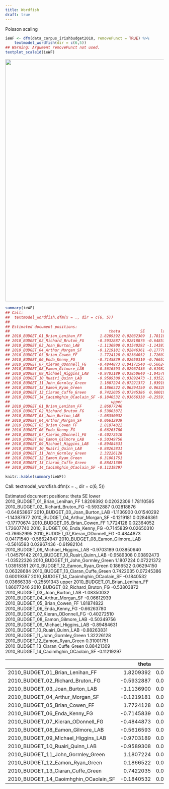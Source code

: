 ```yaml
---
title: Wordfish
draft: true
---
```




Poisson scaling


```r
ieWF <- dfm(data_corpus_irishbudget2010, removePunct = TRUE) %>%
    textmodel_wordfish(dir = c(6,5))
## Warning: Argument removePunct not used.
textplot_scale1d(ieWF)
```

<img src="/advanced/wordfish.en_files/figure-html/unnamed-chunk-2-1.svg" width="768" />

```r
summary(ieWF)
## Call:
## 	textmodel_wordfish.dfm(x = ., dir = c(6, 5))
## 
## Estimated document positions:
##                                            theta         SE       lower
## 2010_BUDGET_01_Brian_Lenihan_FF        1.8209392 0.02032309  1.78110595
## 2010_BUDGET_02_Richard_Bruton_FG      -0.5932887 0.02818876 -0.64853867
## 2010_BUDGET_03_Joan_Burton_LAB        -1.1136900 0.01540292 -1.14387977
## 2010_BUDGET_04_Arthur_Morgan_SF       -0.1219181 0.02846361 -0.17770674
## 2010_BUDGET_05_Brian_Cowen_FF          1.7724128 0.02364052  1.72607740
## 2010_BUDGET_06_Enda_Kenny_FG          -0.7145839 0.02650310 -0.76652995
## 2010_BUDGET_07_Kieran_ODonnell_FG     -0.4844873 0.04171540 -0.56624947
## 2010_BUDGET_08_Eamon_Gilmore_LAB      -0.5616593 0.02967436 -0.61982104
## 2010_BUDGET_09_Michael_Higgins_LAB    -0.9703189 0.03850640 -1.04579142
## 2010_BUDGET_10_Ruairi_Quinn_LAB       -0.9589308 0.03892473 -1.03522326
## 2010_BUDGET_11_John_Gormley_Green      1.1807224 0.07221372  1.03918351
## 2010_BUDGET_12_Eamon_Ryan_Green        0.1866522 0.06294150  0.06328684
## 2010_BUDGET_13_Ciaran_Cuffe_Green      0.7422035 0.07245386  0.60019397
## 2010_BUDGET_14_Caoimhghin_OCaolain_SF -0.1840532 0.03666338 -0.25591343
##                                             upper
## 2010_BUDGET_01_Brian_Lenihan_FF        1.86077246
## 2010_BUDGET_02_Richard_Bruton_FG      -0.53803872
## 2010_BUDGET_03_Joan_Burton_LAB        -1.08350032
## 2010_BUDGET_04_Arthur_Morgan_SF       -0.06612939
## 2010_BUDGET_05_Brian_Cowen_FF          1.81874822
## 2010_BUDGET_06_Enda_Kenny_FG          -0.66263780
## 2010_BUDGET_07_Kieran_ODonnell_FG     -0.40272510
## 2010_BUDGET_08_Eamon_Gilmore_LAB      -0.50349756
## 2010_BUDGET_09_Michael_Higgins_LAB    -0.89484631
## 2010_BUDGET_10_Ruairi_Quinn_LAB       -0.88263831
## 2010_BUDGET_11_John_Gormley_Green      1.32226128
## 2010_BUDGET_12_Eamon_Ryan_Green        0.31001751
## 2010_BUDGET_13_Ciaran_Cuffe_Green      0.88421309
## 2010_BUDGET_14_Caoimhghin_OCaolain_SF -0.11219297
```


```r
knitr::kable(summary(ieWF))
```

Call:
	textmodel_wordfish.dfm(x = ., dir = c(6, 5))

Estimated document positions:
                                           theta         SE       lower
2010_BUDGET_01_Brian_Lenihan_FF        1.8209392 0.02032309  1.78110595
2010_BUDGET_02_Richard_Bruton_FG      -0.5932887 0.02818876 -0.64853867
2010_BUDGET_03_Joan_Burton_LAB        -1.1136900 0.01540292 -1.14387977
2010_BUDGET_04_Arthur_Morgan_SF       -0.1219181 0.02846361 -0.17770674
2010_BUDGET_05_Brian_Cowen_FF          1.7724128 0.02364052  1.72607740
2010_BUDGET_06_Enda_Kenny_FG          -0.7145839 0.02650310 -0.76652995
2010_BUDGET_07_Kieran_ODonnell_FG     -0.4844873 0.04171540 -0.56624947
2010_BUDGET_08_Eamon_Gilmore_LAB      -0.5616593 0.02967436 -0.61982104
2010_BUDGET_09_Michael_Higgins_LAB    -0.9703189 0.03850640 -1.04579142
2010_BUDGET_10_Ruairi_Quinn_LAB       -0.9589308 0.03892473 -1.03522326
2010_BUDGET_11_John_Gormley_Green      1.1807224 0.07221372  1.03918351
2010_BUDGET_12_Eamon_Ryan_Green        0.1866522 0.06294150  0.06328684
2010_BUDGET_13_Ciaran_Cuffe_Green      0.7422035 0.07245386  0.60019397
2010_BUDGET_14_Caoimhghin_OCaolain_SF -0.1840532 0.03666338 -0.25591343
                                            upper
2010_BUDGET_01_Brian_Lenihan_FF        1.86077246
2010_BUDGET_02_Richard_Bruton_FG      -0.53803872
2010_BUDGET_03_Joan_Burton_LAB        -1.08350032
2010_BUDGET_04_Arthur_Morgan_SF       -0.06612939
2010_BUDGET_05_Brian_Cowen_FF          1.81874822
2010_BUDGET_06_Enda_Kenny_FG          -0.66263780
2010_BUDGET_07_Kieran_ODonnell_FG     -0.40272510
2010_BUDGET_08_Eamon_Gilmore_LAB      -0.50349756
2010_BUDGET_09_Michael_Higgins_LAB    -0.89484631
2010_BUDGET_10_Ruairi_Quinn_LAB       -0.88263831
2010_BUDGET_11_John_Gormley_Green      1.32226128
2010_BUDGET_12_Eamon_Ryan_Green        0.31001751
2010_BUDGET_13_Ciaran_Cuffe_Green      0.88421309
2010_BUDGET_14_Caoimhghin_OCaolain_SF -0.11219297


|                                      |      theta|        SE|      lower|      upper|
|:-------------------------------------|----------:|---------:|----------:|----------:|
|2010_BUDGET_01_Brian_Lenihan_FF       |  1.8209392| 0.0203231|  1.7811059|  1.8607725|
|2010_BUDGET_02_Richard_Bruton_FG      | -0.5932887| 0.0281888| -0.6485387| -0.5380387|
|2010_BUDGET_03_Joan_Burton_LAB        | -1.1136900| 0.0154029| -1.1438798| -1.0835003|
|2010_BUDGET_04_Arthur_Morgan_SF       | -0.1219181| 0.0284636| -0.1777067| -0.0661294|
|2010_BUDGET_05_Brian_Cowen_FF         |  1.7724128| 0.0236405|  1.7260774|  1.8187482|
|2010_BUDGET_06_Enda_Kenny_FG          | -0.7145839| 0.0265031| -0.7665299| -0.6626378|
|2010_BUDGET_07_Kieran_ODonnell_FG     | -0.4844873| 0.0417154| -0.5662495| -0.4027251|
|2010_BUDGET_08_Eamon_Gilmore_LAB      | -0.5616593| 0.0296744| -0.6198210| -0.5034976|
|2010_BUDGET_09_Michael_Higgins_LAB    | -0.9703189| 0.0385064| -1.0457914| -0.8948463|
|2010_BUDGET_10_Ruairi_Quinn_LAB       | -0.9589308| 0.0389247| -1.0352233| -0.8826383|
|2010_BUDGET_11_John_Gormley_Green     |  1.1807224| 0.0722137|  1.0391835|  1.3222613|
|2010_BUDGET_12_Eamon_Ryan_Green       |  0.1866522| 0.0629415|  0.0632868|  0.3100175|
|2010_BUDGET_13_Ciaran_Cuffe_Green     |  0.7422035| 0.0724539|  0.6001940|  0.8842131|
|2010_BUDGET_14_Caoimhghin_OCaolain_SF | -0.1840532| 0.0366634| -0.2559134| -0.1121930|
